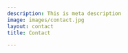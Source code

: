 ```yaml
---
description: This is meta description
image: images/contact.jpg
layout: contact
title: Contact

---
```

